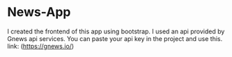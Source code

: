 # News-App
I created the frontend of this app using bootstrap. I used an api provided by Gnews api services. You can paste your api key in the project and use this.
link: (https://gnews.io/)
